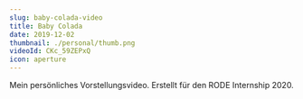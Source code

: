 ```yaml
---
slug: baby-colada-video
title: Baby Colada
date: 2019-12-02
thumbnail: ./personal/thumb.png
videoId: CKc_59ZEPxQ
icon: aperture
---
```


Mein persönliches Vorstellungsvideo. Erstellt für den RODE Internship 2020.
